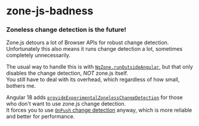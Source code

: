 # zone-js-badness

### Zoneless change detection is the future!

Zone.js detours a lot of Browser APIs for robust change detection.  
Unfortunately this also means it runs change detection a lot, sometimes completely unnecessarily.

The usual way to handle this is with [`NgZone.runOutsideAngular`](https://angular.dev/api/core/NgZone#runOutsideAngular), but that only disables the change detection, *NOT* zone.js itself.  
You still have to deal with its overhead, which regardless of how small, bothers me.

Angular 18 adds [`provideExperimentalZonelessChangeDetection`](https://angular.dev/api/core/provideExperimentalZonelessChangeDetection) for those who don't want to use zone.js change detection.  
It forces you to use [`OnPush` change detection](https://angular.dev/best-practices/skipping-subtrees#using-onpush) anyway, which is more reliable and better for performance.